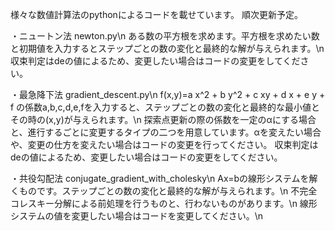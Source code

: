 様々な数値計算法のpythonによるコードを載せています。
順次更新予定。

・ニュートン法 newton.py\n
ある数の平方根を求めます。平方根を求めたい数と初期値を入力するとステップごとの数の変化と最終的な解が与えられます。\n
収束判定はdeの値によるため、変更したい場合はコードの変更をしてください。

・最急降下法 gradient_descent.py\n
f(x,y)=a x^2 + b y^2 + c xy + d x + e y + f の係数a,b,c,d,e,fを入力すると、ステップごとの数の変化と最終的な最小値とその時の(x,y)が与えられます。\n
探索点更新の際の係数を一定のαにする場合と、進行するごとに変更するタイプの二つを用意しています。αを変えたい場合や、変更の仕方を変えたい場合はコードの変更を行ってください。
収束判定はdeの値によるため、変更したい場合はコードの変更をしてください。

・共役勾配法 conjugate_gradient_with_cholesky\n
Ax=bの線形システムを解くものです。ステップごとの数の変化と最終的な解が与えられます。\n
不完全コレスキー分解による前処理を行うものと、行わないものがあります。\n
線形システムの値を変更したい場合はコードを変更してください。\n
